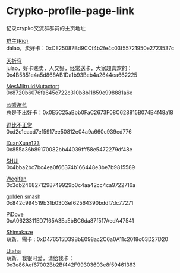 # Crypko-profile-page-link
记录crypko交流群群员的主页地址

[群主(Rio)](https://crypko.ai/#/profile/0xCE25087Bd9CCf4b2fe4c03f55721950e2723537c)  
dalao，卖好卡：0xCE25087Bd9CCf4b2fe4c03f55721950e2723537c

[天祈穹](https://crypko.ai/#/profile/0x4B5851e4a5d868AB1Da1b93Beb4a2644ea662225)  
julao，好卡贱卖，人又好，经常送卡，大家超喜欢的：0x4B5851e4a5d868AB1Da1b93Beb4a2644ea662225

[MesMiltruidMutactort](https://crypko.ai/#/profile/0x8720b6076fa645e722c310b8b11859e998881a6e)  
0x8720b6076fa645e722c310b8b11859e998881a6e

[蓝蟹邂蓝](https://crypko.ai/#/profile/0x0E5C25aBbb0FaC2673F08C628815B074B4f48a18)  
总是不出好卡：0x0E5C25aBbb0FaC2673F08C628815B074B4f48a18

[逗比不正常](https://crypko.ai/#/profile/0xd2c1eacd7ef5917ee50812e04a9a660c939ed776)  
0xd2c1eacd7ef5917ee50812e04a9a660c939ed776

[XuanXuan123](https://crypko.ai/#/profile/0x855a36b89170082bb44039fff58e5472279df48e)  
0x855a36b89170082bb44039fff58e5472279df48e

[SHUI](https://crypko.ai/#/profile/0x4bba2bc7bc4ea0f66374b166448e3be7b9815589)  
0x4bba2bc7bc4ea0f66374b166448e3be7b9815589

[Wegifan](https://crypko.ai/#/profile/0x3db2468271298749929b0c4aa42cc4ca9722716a)  
0x3db2468271298749929b0c4aa42cc4ca9722716a

[golden smash](https://crypko.ai/#/profile/0x842c994519b31b0303ef62564390bddf7dc77271)  
0x842c994519b31b0303ef62564390bddf7dc77271

[PiDove](https://crypko.ai/#/profile/0xA0623311ED7165A3EaEbBC6da87f517AedA47541)  
0xA0623311ED7165A3EaEbBC6da87f517AedA47541

[Shimakaze](https://crypko.ai/#/profile/0xD476515D39BbE098ac2C6a0A11c2018c03D27D20)  
萌新，需卡 : 0xD476515D39BbE098ac2C6a0A11c2018c03D27D20

[Utaha](https://crypko.ai/#/profile/0x3e86Aef67002Bb2Bf442F99303603e8f59461363)  
萌新，我很可爱，请给我卡：0x3e86Aef67002Bb2Bf442F99303603e8f59461363

